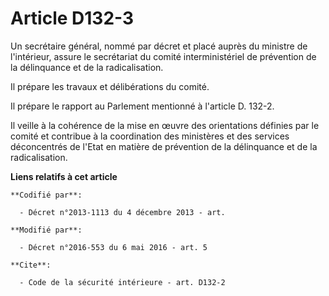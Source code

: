 # Article D132-3

Un secrétaire général, nommé par décret et placé auprès du ministre de l'intérieur, assure le secrétariat du comité
interministériel de prévention de la délinquance et de la radicalisation. 

Il prépare les travaux et délibérations du comité. 

Il prépare le rapport au Parlement mentionné à l'article D. 132-2.

Il veille à la cohérence de la mise en œuvre des orientations définies par le comité et contribue à la coordination des
ministères et des services déconcentrés de l'Etat en matière de prévention de la délinquance et de la radicalisation.

**Liens relatifs à cet article**

	**Codifié par**:

	  - Décret n°2013-1113 du 4 décembre 2013 - art.

	**Modifié par**:

	  - Décret n°2016-553 du 6 mai 2016 - art. 5

	**Cite**:

	  - Code de la sécurité intérieure - art. D132-2
